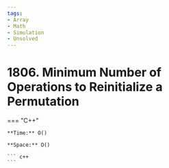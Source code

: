 ```yaml
---
tags:
- Array
- Math
- Simulation
- Unsolved
---
```



# 1806. Minimum Number of Operations to Reinitialize a Permutation

=== "C++"

    **Time:** O()

    **Space:** O()

    ``` c++
    ```